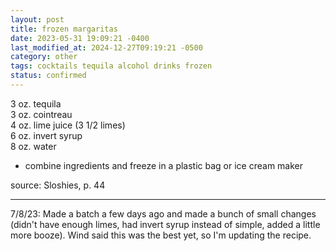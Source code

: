 ```yaml
---
layout: post
title: frozen margaritas
date: 2023-05-31 19:09:21 -0400
last_modified_at: 2024-12-27T09:19:21 -0500
category: other
tags: cocktails tequila alcohol drinks frozen
status: confirmed
---
```


3 oz. tequila  
3 oz. cointreau  
4 oz. lime juice (3 1/2 limes)  
6 oz. invert syrup  
8 oz. water  
* combine ingredients and freeze in a plastic bag or ice cream maker

source: Sloshies, p. 44

---

7/8/23: Made a batch a few days ago and made a bunch of small changes (didn't have
enough limes, had invert syrup instead of simple, added a little more booze). Wind
said this was the best yet, so I'm updating the recipe.
